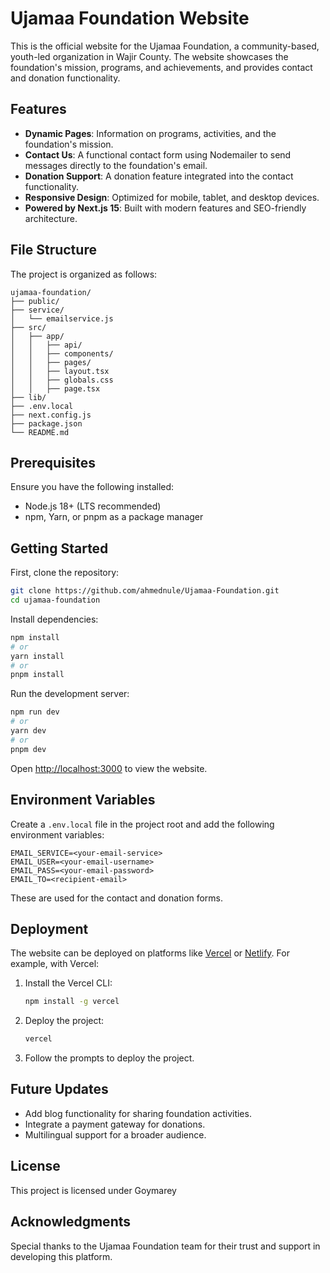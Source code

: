 # Ujamaa Foundation Website

This is the official website for the Ujamaa Foundation, a community-based, youth-led organization in Wajir County. The website showcases the foundation's mission, programs, and achievements, and provides contact and donation functionality.

## Features

- **Dynamic Pages**: Information on programs, activities, and the foundation's mission.
- **Contact Us**: A functional contact form using Nodemailer to send messages directly to the foundation's email.
- **Donation Support**: A donation feature integrated into the contact functionality.
- **Responsive Design**: Optimized for mobile, tablet, and desktop devices.
- **Powered by Next.js 15**: Built with modern features and SEO-friendly architecture.

## File Structure

The project is organized as follows:

```
ujamaa-foundation/
├── public/               
├── service/              
│   └── emailservice.js   
├── src/
│   ├── app/
│   │   ├── api/            
│   │   ├── components/   
│   │   ├── pages/         
│   │   ├── layout.tsx    
│   │   ├── globals.css   
│   │   ├── page.tsx      
├── lib/                  
├── .env.local            
├── next.config.js        
├── package.json          
└── README.md             
```

## Prerequisites

Ensure you have the following installed:

- Node.js 18+ (LTS recommended)
- npm, Yarn, or pnpm as a package manager

## Getting Started

First, clone the repository:

```bash
git clone https://github.com/ahmednule/Ujamaa-Foundation.git
cd ujamaa-foundation
```

Install dependencies:

```bash
npm install
# or
yarn install
# or
pnpm install
```

Run the development server:

```bash
npm run dev
# or
yarn dev
# or
pnpm dev
```

Open [http://localhost:3000](http://localhost:3000) to view the website.

## Environment Variables

Create a `.env.local` file in the project root and add the following environment variables:

```env
EMAIL_SERVICE=<your-email-service>
EMAIL_USER=<your-email-username>
EMAIL_PASS=<your-email-password>
EMAIL_TO=<recipient-email>
```

These are used for the contact and donation forms.

## Deployment

The website can be deployed on platforms like [Vercel](https://vercel.com) or [Netlify](https://www.netlify.com). For example, with Vercel:

1. Install the Vercel CLI:

   ```bash
   npm install -g vercel
   ```

2. Deploy the project:

   ```bash
   vercel
   ```

3. Follow the prompts to deploy the project.

## Future Updates

- Add blog functionality for sharing foundation activities.
- Integrate a payment gateway for donations.
- Multilingual support for a broader audience.

## License

This project is licensed under Goymarey

## Acknowledgments

Special thanks to the Ujamaa Foundation team for their trust and support in developing this platform.
